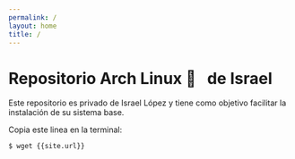 ```yaml
---
permalink: /
layout: home
title: /
---
```


# Repositorio Arch Linux  &nbsp; de Israel

Este repositorio es privado de Israel López y tiene como objetivo facilitar la instalación de su sistema base.

Copia este linea en la terminal:

```bash
$ wget {{site.url}}
```
